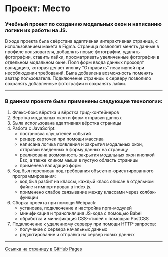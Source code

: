 # Проект: Место

### Учебный проект по созданию модальных окон и написанию логики их работы на JS.

В ходе проекта бьла свёрстана адаптивная интерактивная страница, с использованием макета в Figma.
Страница позволяет менять данные в профиле пользователя, добавлять новые фотографии, удалять фотографии, ставить лайки,
просматривать увеличенные фотографии в отдельном модальном окне. Поля форм ввода данных проходят валидацию, которая делает кнопку 
"Отправить" неактивной при несоблюдении требований. Была добавлена возможность поменять аватар пользователя. Подключение 
страницы к серверу позволило сохранять добавленные фотографии и сохранять лайки.
___
### В данном проекте были применены следующие технологии:
1. Флекс-бокс вёрстка и вёрстка грид-контейнеров
2. Верстка модальных окон и форм отправки данных
3. Была использована адаптивная вёрстка страницы
4. Работа с JavaScript:
    * постановка слушателей событий
    * рендер карточек при помощи массива
    * написана логика появления и закрытия модальных окон, отправки введенных в форму данных на страницу
    * реализована возможность закрытия модальных окон кнопкой Esc, а также кликом мыши в пустую область страницы
    * применена валидация форм
5. Код был переписан под требования объектно-ориентированного программирования: 
    * код был разбит на классы, каждый класс описан в отдельном файле и импортирован в index.js.
    * применено слабое связывание между классами через колбэк-функции
6. Сборка проекта при помощи Webpack:
    * установка, подключение и настройка npm-модулей
    * минификация и транспиляция JS-кода с помощью Babel
    * обработка и минификация CSS-стилей с помощью PostCSS
7. Подключение к удаленному серверу при помощи HTTP-запросов:
    * получение с сервера начальных данных
    * редактирование и отправка на сервер новых данных
___
[Ссылка на страницу в GitHub Pages](https://glen120.github.io/mesto/)
